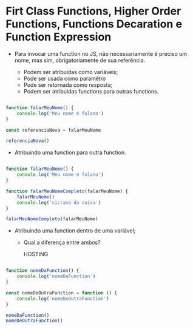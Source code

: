 # Firt Class Functions, Higher Order Functions, Functions Decaration e Function Expression

- Para invocar uma function no JS, não necessariamente é preciso um nome, mas sim, obrigatoriamente de sua referência.

    - Podem ser atribuidas como variáveis;
    - Pode ser usada como paramêtro
    - Pode ser retornada como resposta; 
    - Podem ser atribuidas functions para outras functions.


~~~JavaScript

function falarMeuNome() {
    console.log('Meu nome é fulano')    
}

const referenciaNova = falarMeuNome

referenciaNova()

~~~

- Atribuindo uma function para outra function.

~~~JavaScript

function falarMeuNome() {
    console.log('Meu nome é fulano')    
}

function falarMeuNomeCompleto(falarMeuNome) {
    falarMeuNome()
    console.log('cicrano da coisa')
}

falarMeuNomeCompleto(falarMeuNome)

~~~

- Atribuindo uma function dentro de uma variável;

    - Qual a diferença entre ambos?

        HOSTING

~~~JavaScript

function nomeDaFunction() {
    console.log('nomeDaFunction')    
}

const nomeDeOutraFunction = function () {
    console.log('nomeDeOutraFunction')
}

nomeDaFunction()
nomeDeOutraFunction()

~~~